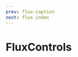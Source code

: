 ```yaml
---
prev: flux-caption
next: flux-index
---
```


# FluxControls

<ClientOnly>
   <demos-complements-FluxControls />
</ClientOnly>

